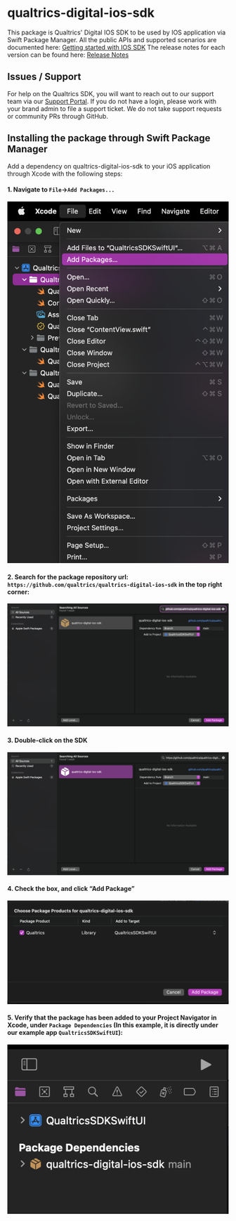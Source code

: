 # qualtrics-digital-ios-sdk

This package is Qualtrics' Digital IOS SDK to be used by IOS application via Swift Package Manager. 
All the public APIs and supported scenarios are documented here: [Getting started with IOS SDK](https://api.qualtrics.com/sdks/ZG9jOjgwNTgzNjY-getting-started-with-the-mobile-app-sdk-on-i-os)
The release notes for each version can be found here: [Release Notes](https://api.qualtrics.com/sdks/ZG9jOjgwNTgzNjc-i-os-mobile-app-sdk-releases)

## Issues / Support
For help on the Qualtrics SDK, you will want to reach out to our support team via our [Support Portal]( https://www.qualtrics.com/support/).
If you do not have a login, please work with your brand admin to file a support ticket.
We do not take support requests or community PRs through GitHub.

## Installing the package through Swift Package Manager
Add a dependency on qualtrics-digital-ios-sdk to your iOS application through Xcode with the following steps:

#### 1. Navigate to `File`->`Add Packages...`
![step 1](https://github.com/qualtrics/qualtrics-digital-ios-sdk/blob/main/ReadMeFiles/step1.png?raw=true)

#### 2. Search for the package repository url: `https://github.com/qualtrics/qualtrics-digital-ios-sdk` in the top right corner:
![step 2](https://github.com/qualtrics/qualtrics-digital-ios-sdk/blob/main/ReadMeFiles/step2.png?raw=true)

#### 3. Double-click on the SDK
![step 3](https://github.com/qualtrics/qualtrics-digital-ios-sdk/blob/main/ReadMeFiles/step3.png?raw=true)

#### 4. Check the box, and click “Add Package”
![step 4](https://github.com/qualtrics/qualtrics-digital-ios-sdk/blob/main/ReadMeFiles/step4.png?raw=true)

#### 5. Verify that the package has been added to your Project Navigator in Xcode, under `Package Dependencies` (In this example, it is directly under our example app `QualtricsSDKSwiftUI`):
![step 5](https://github.com/qualtrics/qualtrics-digital-ios-sdk/blob/main/ReadMeFiles/step5.png?raw=true)
